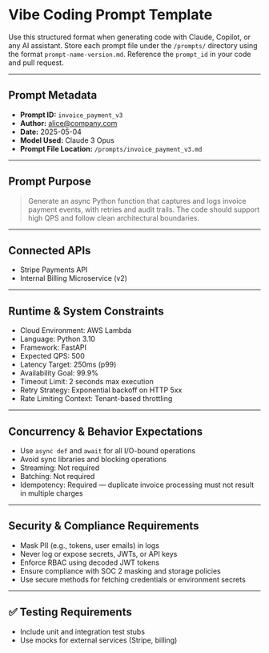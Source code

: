 # Vibe Coding Prompt Template

Use this structured format when generating code with Claude, Copilot, or any AI assistant. Store each prompt file under the `/prompts/` directory using the format `prompt-name-version.md`. Reference the `prompt_id` in your code and pull request.

---

## Prompt Metadata

- **Prompt ID:** `invoice_payment_v3`  
- **Author:** alice@company.com  
- **Date:** 2025-05-04  
- **Model Used:** Claude 3 Opus  
- **Prompt File Location:** `/prompts/invoice_payment_v3.md`  

---

## Prompt Purpose

> Generate an async Python function that captures and logs invoice payment events, with retries and audit trails. The code should support high QPS and follow clean architectural boundaries.

---

## Connected APIs

- Stripe Payments API  
- Internal Billing Microservice (v2)

---

## Runtime & System Constraints

- Cloud Environment: AWS Lambda  
- Language: Python 3.10  
- Framework: FastAPI  
- Expected QPS: 500  
- Latency Target: 250ms (p99)  
- Availability Goal: 99.9%  
- Timeout Limit: 2 seconds max execution  
- Retry Strategy: Exponential backoff on HTTP 5xx  
- Rate Limiting Context: Tenant-based throttling

---

## Concurrency & Behavior Expectations

- Use `async def` and `await` for all I/O-bound operations  
- Avoid sync libraries and blocking operations  
- Streaming: Not required  
- Batching: Not required  
- Idempotency: Required — duplicate invoice processing must not result in multiple charges

---

## Security & Compliance Requirements

- Mask PII (e.g., tokens, user emails) in logs  
- Never log or expose secrets, JWTs, or API keys  
- Enforce RBAC using decoded JWT tokens  
- Ensure compliance with SOC 2 masking and storage policies  
- Use secure methods for fetching credentials or environment secrets

---

## ✅ Testing Requirements

- Include unit and integration test stubs  
- Use mocks for external services (Stripe, billing)
